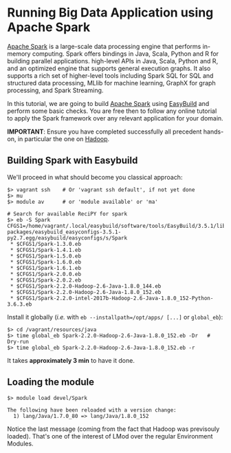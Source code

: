
# Running Big Data Application using Apache Spark


[Apache Spark](http://spark.apache.org/docs/latest/) is a large-scale data processing engine that performs in-memory computing. Spark offers bindings in Java, Scala, Python and R for building parallel applications.
high-level APIs in Java, Scala, Python and R, and an optimized engine that supports general execution graphs. It also supports a rich set of higher-level tools including Spark SQL for SQL and structured data processing, MLlib for machine learning, GraphX for graph processing, and Spark Streaming.

In this tutorial, we are going to build [Apache Spark](http://spark.apache.org/) using [EasyBuild](http://easybuild.readthedocs.io/) and perform some basic checks.
You are free then to follow any online tutorial to apply the Spark framework over any relevant application for your domain.

**IMPORTANT**: Ensure you have completed successfully all precedent hands-on, in particular the one on [Hadoop](../hadoop/install.md).

## Building Spark with Easybuild

We'll proceed in what should become you  classical approach:

```
$> vagrant ssh    # Or 'vagrant ssh default', if not yet done
$> mu
$> module av      # or 'module available' or 'ma'

# Search for available ReciPY for spark
$> eb -S Spark
CFGS1=/home/vagrant/.local/easybuild/software/tools/EasyBuild/3.5.1/lib/python2.7/site-packages/easybuild_easyconfigs-3.5.1-py2.7.egg/easybuild/easyconfigs/s/Spark
 * $CFGS1/Spark-1.3.0.eb
 * $CFGS1/Spark-1.4.1.eb
 * $CFGS1/Spark-1.5.0.eb
 * $CFGS1/Spark-1.6.0.eb
 * $CFGS1/Spark-1.6.1.eb
 * $CFGS1/Spark-2.0.0.eb
 * $CFGS1/Spark-2.0.2.eb
 * $CFGS1/Spark-2.2.0-Hadoop-2.6-Java-1.8.0_144.eb
 * $CFGS1/Spark-2.2.0-Hadoop-2.6-Java-1.8.0_152.eb
 * $CFGS1/Spark-2.2.0-intel-2017b-Hadoop-2.6-Java-1.8.0_152-Python-3.6.3.eb
```



Install it globally (_i.e._ with `eb --installpath=/opt/apps/ [...]` or `global_eb`):

```
$> cd /vagrant/resources/java
$> time global_eb Spark-2.2.0-Hadoop-2.6-Java-1.8.0_152.eb -Dr   # Dry-run
$> time global_eb Spark-2.2.0-Hadoop-2.6-Java-1.8.0_152.eb -r
```

It takes **approximately 3 min** to have it done.

## Loading the module

```
$> module load devel/Spark

The following have been reloaded with a version change:
  1) lang/Java/1.7.0_80 => lang/Java/1.8.0_152
```

Notice the last message (coming from the fact that Hadoop was previsouly loaded).
That's one of the interest of LMod over the regular Environment Modules.
